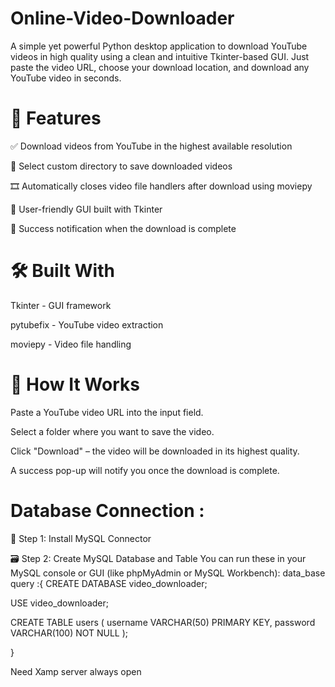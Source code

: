# Online-Video-Downloader
A simple yet powerful Python desktop application to download YouTube videos in high quality using a clean and intuitive Tkinter-based GUI. Just paste the video URL, choose your download location, and download any YouTube video in seconds.


# 🚀 Features

✅ Download videos from YouTube in the highest available resolution

📂 Select custom directory to save downloaded videos

🎞️ Automatically closes video file handlers after download using moviepy

🎨 User-friendly GUI built with Tkinter

🔔 Success notification when the download is complete

# 🛠️ Built With

Tkinter - GUI framework

pytubefix - YouTube video extraction

moviepy - Video file handling


# 🧠 How It Works

Paste a YouTube video URL into the input field.

Select a folder where you want to save the video.

Click "Download" – the video will be downloaded in its highest quality.

A success pop-up will notify you once the download is complete.

# Database Connection :

🔧 Step 1: Install MySQL Connector

🗃️ Step 2: Create MySQL Database and Table
You can run these in your MySQL console or GUI (like phpMyAdmin or MySQL Workbench):
data_base query :{ 
CREATE DATABASE video_downloader;

USE video_downloader;

CREATE TABLE users (
    username VARCHAR(50) PRIMARY KEY,
    password VARCHAR(100) NOT NULL
);

}

Need Xamp server always open